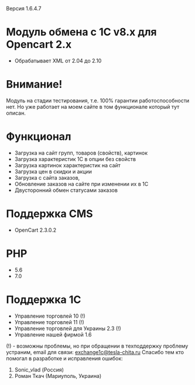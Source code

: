 Версия 1.6.4.7

# Модуль обмена с 1С v8.x для Opencart 2.x
* Обрабатывает XML от 2.04 до 2.10

# Внимание!
Модуль на стадии тестирования, т.е. 100% гарантии работоспособности нет.
Но уже работает на моем сайте в том функционале который тут описан.

# Функционал
* Загрузка на сайт групп, товаров (свойств), картинок
* Загрузка характеристик 1С в опции без свойств
* Загрузка картинок характеристик на сайт
* Загрузка цен в скидки и акции
* Загрузка с сайта заказов,
* Обновление заказов на сайте при изменении их в 1С
* Двусторонний обмен статусами заказов

# Поддержка CMS
* OpenCart 2.3.0.2

# PHP
* 5.6
* 7.0

# Поддержка 1С
* Управление торговлей 10 (!)
* Управление торговлей 11 (!)
* Управление торговлей для Украины 2.3 (!)
* Управление нашей фирмой 1.6

(!) - возможны проблемы, но при обращении в техподдержку проблему устраним, email для связи: exchange1c@tesla-chita.ru
Спасибо тем кто помогал в разработке и исправления ошибок:

1. Sonic_vlad (Россия)
2. Роман Ткач (Мариуполь, Украина)
